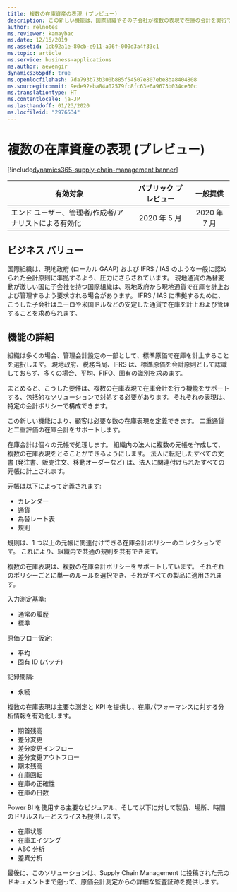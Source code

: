 ```yaml
---
title: 複数の在庫資産の表現 (プレビュー)
description: この新しい機能は、国際組織やその子会社が複数の表現で在庫の会計を実行できるようにする包括的なソリューションを提供し、ローカル GAAP と IFRS / IAS の両方に対して同時に準拠することを可能にします。
author: relnotes
ms.reviewer: kamaybac
ms.date: 12/16/2019
ms.assetid: 1cb92a1e-80cb-e911-a96f-000d3a4f33c1
ms.topic: article
ms.service: business-applications
ms.author: aevengir
dynamics365pdf: true
ms.openlocfilehash: 7da793b73b300b885f54507e807ebe8ba8404808
ms.sourcegitcommit: 9ede92eba84a02579fc8fc63e6a9673b034ce30c
ms.translationtype: HT
ms.contentlocale: ja-JP
ms.lasthandoff: 01/23/2020
ms.locfileid: "2976534"
---
```

# <a name="multiple-inventory-asset-representations-preview"></a>複数の在庫資産の表現 (プレビュー)
[!include[dynamics365-supply-chain-management banner](../includes/dynamics365-supply-chain-management.md)]

| 有効対象    |  パブリック プレビュー | 一般提供 | 
| ---------- | :----------: |:----------: |
|エンド ユーザー、管理者/作成者/アナリストによる有効化|2020 年 5 月| 2020 年 7 月|


## <a name="business-value"></a>ビジネス バリュー
<!-- bv start -->
国際組織は、現地政府 (ローカル GAAP) および IFRS / IAS のような一般に認められた会計原則に準拠するよう、圧力にさらされています。 現地通貨の為替変動が激しい国に子会社を持つ国際組織は、現地政府から現地通貨で在庫を計上および管理するよう要求される場合があります。 IFRS / IAS に準拠するために、こうした子会社はユーロや米国ドルなどの安定した通貨で在庫を計上および管理することを求められます。
<!-- bv end -->




## <a name="feature-details"></a>機能の詳細
<!--feature detail start -->
組織は多くの場合、管理会計設定の一部として、標準原価で在庫を計上することを選択します。 現地政府、税務当局、IFRS は、標準原価を会計原則として認識しておらず、多くの場合、平均、FIFO、固有の識別を求めます。

まとめると、こうした要件は、複数の在庫表現で在庫会計を行う機能をサポートする、包括的なソリューションで対処する必要があります。それぞれの表現は、特定の会計ポリシーで構成できます。

この新しい機能により、顧客は必要な数の在庫表現を定義できます。 二重通貨と二重評価の在庫会計をサポートします。

在庫会計は個々の元帳で処理します。 組織内の法人に複数の元帳を作成して、複数の在庫表現をとることができるようにします。 法人に転記したすべての文書 (発注書、販売注文、移動オーダーなど) は、法人に関連付けられたすべての元帳に計上されます。

元帳は以下によって定義されます: 

- カレンダー
- 通貨
- 為替レート表
- 規則

規則は、1 つ以上の元帳に関連付けできる在庫会計ポリシーのコレクションです。 これにより、組織内で共通の規則を共有できます。

複数の在庫表現は、複数の在庫会計ポリシーをサポートしています。 それぞれのポリシーごとに単一のルールを選択でき、それがすべての製品に適用されます。

入力測定基準:
- 通常の履歴
- 標準

原価フロー仮定:
- 平均
- 固有 ID (バッチ)

記録間隔:
- 永続

複数の在庫表現は主要な測定と KPI を提供し、在庫パフォーマンスに対する分析情報を有効化します。
- 期首残高
- 差分変更
- 差分変更インフロー
- 差分変更アウトフロー
- 期末残高
- 在庫回転
- 在庫の正確性
- 在庫の日数

Power BI を使用する主要なビジュアル、そして以下に対して製品、場所、時間のドリルスルーとスライスも提供します。
- 在庫状態
- 在庫エイジング
- ABC 分析
- 差異分析

最後に、このソリューションは、Supply Chain Management に投稿された元のドキュメントまで遡って、原価会計測定からの詳細な監査証跡を提供します。
<!--feature detail end -->










